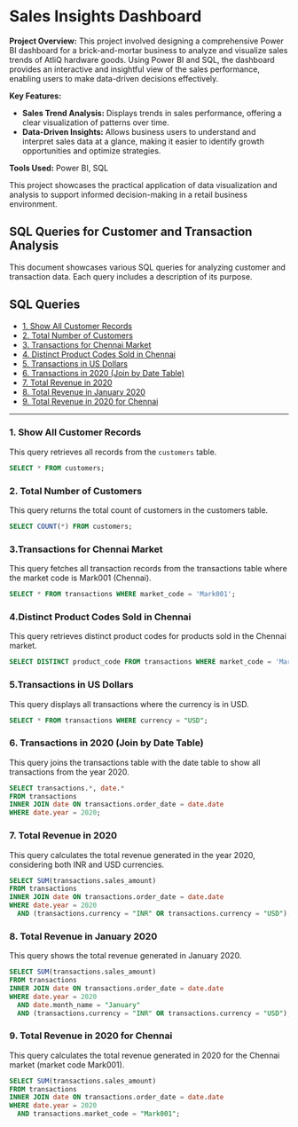 # Sales Insights Dashboard

**Project Overview:**
This project involved designing a comprehensive Power BI dashboard for a brick-and-mortar business to analyze and visualize sales trends of AtliQ hardware goods. Using Power BI and SQL, the dashboard provides an interactive and insightful view of the sales performance, enabling users to make data-driven decisions effectively.

**Key Features:**
- **Sales Trend Analysis:** Displays trends in sales performance, offering a clear visualization of patterns over time.
- **Data-Driven Insights:** Allows business users to understand and interpret sales data at a glance, making it easier to identify growth opportunities and optimize strategies.

**Tools Used:** Power BI, SQL

This project showcases the practical application of data visualization and analysis to support informed decision-making in a retail business environment.

## SQL Queries for Customer and Transaction Analysis

This document showcases various SQL queries for analyzing customer and transaction data. Each query includes a description of its purpose.

## SQL Queries
- [1. Show All Customer Records](#1-show-all-customer-records)
- [2. Total Number of Customers](#2-total-number-of-customers)
- [3. Transactions for Chennai Market](#3-transactions-for-chennai-market)
- [4. Distinct Product Codes Sold in Chennai](#4-distinct-product-codes-sold-in-chennai)
- [5. Transactions in US Dollars](#5-transactions-in-us-dollars)
- [6. Transactions in 2020 (Join by Date Table)](#6-transactions-in-2020-join-by-date-table)
- [7. Total Revenue in 2020](#7-total-revenue-in-2020)
- [8. Total Revenue in January 2020](#8-total-revenue-in-january-2020)
- [9. Total Revenue in 2020 for Chennai](#9-total-revenue-in-2020-for-chennai)

---

### 1. Show All Customer Records

This query retrieves all records from the `customers` table.

```sql
SELECT * FROM customers;
```
### 2. Total Number of Customers

This query returns the total count of customers in the customers table.

```sql
SELECT COUNT(*) FROM customers;
```

### 3.Transactions for Chennai Market

This query fetches all transaction records from the transactions table where the market code is Mark001 (Chennai).

```sql
SELECT * FROM transactions WHERE market_code = 'Mark001';
```

### 4.Distinct Product Codes Sold in Chennai

This query retrieves distinct product codes for products sold in the Chennai market.

```sql
SELECT DISTINCT product_code FROM transactions WHERE market_code = 'Mark001';
```

### 5.Transactions in US Dollars

This query displays all transactions where the currency is in USD.

```sql
SELECT * FROM transactions WHERE currency = "USD";
```

### 6. Transactions in 2020 (Join by Date Table)

This query joins the transactions table with the date table to show all transactions from the year 2020.

```sql
SELECT transactions.*, date.* 
FROM transactions 
INNER JOIN date ON transactions.order_date = date.date 
WHERE date.year = 2020;
```

### 7. Total Revenue in 2020

This query calculates the total revenue generated in the year 2020, considering both INR and USD currencies.

```sql
SELECT SUM(transactions.sales_amount) 
FROM transactions 
INNER JOIN date ON transactions.order_date = date.date 
WHERE date.year = 2020 
  AND (transactions.currency = "INR" OR transactions.currency = "USD");
```

### 8. Total Revenue in January 2020

This query shows the total revenue generated in January 2020.

```sql
SELECT SUM(transactions.sales_amount) 
FROM transactions 
INNER JOIN date ON transactions.order_date = date.date 
WHERE date.year = 2020 
  AND date.month_name = "January" 
  AND (transactions.currency = "INR" OR transactions.currency = "USD");
```

### 9. Total Revenue in 2020 for Chennai
This query calculates the total revenue generated in 2020 for the Chennai market (market code Mark001).

```sql
SELECT SUM(transactions.sales_amount) 
FROM transactions 
INNER JOIN date ON transactions.order_date = date.date 
WHERE date.year = 2020 
  AND transactions.market_code = "Mark001";
```





